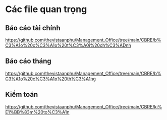 # Các file quan trọng
## Báo cáo tài chính 
https://github.com/thevistaanphu/Management_Office/tree/main/CBRE/b%C3%A1o%20c%C3%A1o%20t%C3%A0i%20ch%C3%ADnh

## Báo cáo tháng
https://github.com/thevistaanphu/Management_Office/tree/main/CBRE/b%C3%A1o%20c%C3%A1o%20th%C3%A1ng

## Kiểm toán
https://github.com/thevistaanphu/Management_Office/tree/main/CBRE/ki%E1%BB%83m%20to%C3%A1n

## 
